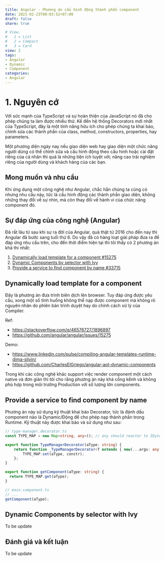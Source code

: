 ```yaml
---
title: Angular - Phương án cấu hình động thành phần component
date: 2021-02-23T08:03:52+07:00
draft: false
share: true

# View.
#   1 = List
#   2 = Compact
#   3 = Card
view: 2
tags:
- Angular
- Dynamic
- Component
categories:
- Angular
---
```


# 1. Nguyên cớ

Với sức mạnh của TypeScript và sự hoàn thiện của JavaScript nó đã cho phép chúng ta làm được nhiều thứ. Kể đến hệ thống Decorators mới nhất của TypeScript, đây là một tính năng hữu ích cho phép chúng ta khai báo, chỉnh sửa các thành phần của class, method, constructors, properties, hay parameters. 

Một phương diện ngày nay nếu giao diện web hay giao diện một chức năng người dùng có thể chỉnh sửa và cấu hình động theo cấu hình hoặc cài đặt riêng của cá nhân thì quả là những tiện ích tuyệt với; nâng cao trải nghiệm riêng của người dùng và khách hàng của các bạn.

## Mong muốn và nhu cầu

Khi ứng dụng một công nghệ như Angular, chắc hẳn chúng ta cũng có nhưng nhu cầu này, tức là cấu hình động các thành phần giao diện, không những thay đổi về sự nhìn, mà còn thay đổi về hành vi của chức năng component đó.

## Sự đáp ứng của công nghệ (Angular)

Đã rất lâu từ sau khi sự ra đời của Angular, quả thật từ 2016 cho đến nay thì Angular đã bước sang tuổi thứ 6. Do vậy đã có hàng loạt giải pháp đưa ra để đáp ứng nhu cầu trên, cho đến thời điểm hiện tại thì tôi thấy có 2 phương án khả thi nhất:

1. [Dynamically load template for a component #15275](https://github.com/angular/angular/issues/15275)
3. [Dynamic Components by selector with Ivy](https://indepth.dev/posts/1400/components-by-selector-name-angular)
2. [Provide a service to find component by name #33715](https://github.com/angular/angular/issues/33715)

## Dynamically load template for a component

Đây là phương án đưa trình biên dịch lên browser. Tuy đáp ứng được yêu cầu, xong một số tình huống không thể nạp được component mà không rõ nguyên nhân do phiên bản trình duyệt hay do chính cách xử lý của Compiler.

Ref:
* https://stackoverflow.com/q/46576727/1896897
* https://github.com/angular/angular/issues/15275

Demo:
* https://www.linkedin.com/pulse/compiling-angular-templates-runtime-dima-slivin/
* https://github.com/CharlesElGriego/angular-aot-dynamic-components

Trong khi các công nghệ khác support việc render component một cách native và đơn giản thì tôi cho rằng phương án này khá cồng kềnh và không phù hợp trong môi trường Production với số lượng lớn components.

## Provide a service to find component by name

Phương án này sử dụng kỹ thuật khai báo Decorator, tức là đánh dấu component nào là Dynamic/Động để cho phép nạp thành phần trong Runtime. Kỹ thuật này được khai báo và sử dụng như sau:

```ts
// type-manager.decorator.ts
const TYPE_MAP = new Map<string, any>(); // any should reactor to IDynamicComponent

export function TypeManagerDecorator(aType: string) {
    return function _TypeManagerDecorator<T extends { new(...args: any[]): TypeManager}>(constr: T) {
        TYPE_MAP.set(aType, constr);
    };
}

export function getComponent(aType: string) {
  return TYPE_MAP.get(aType);
}

// main.component.ts
// ...
getComponent(aType);
```

## Dynamic Components by selector with Ivy

To be update

## Đánh giá và kết luận

To be update
